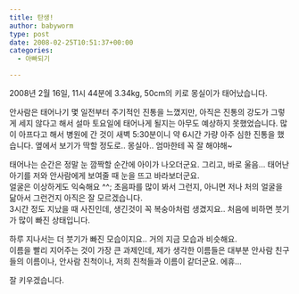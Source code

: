 ```yaml
---
title: 탄생!
author: babyworm
type: post
date: 2008-02-25T10:51:37+00:00
categories:
  - 아빠되기

---
```

2008년 2월 16일, 11시 44분에 3.34kg, 50cm의 키로 몽실이가 태어났습니다.

안사람은 태어나기 몇 일전부터 주기적인 진통을 느꼈지만, 아직은 진통의 강도가 그렇게 세지 않다고 해서 설마 토요일에 태어나게 될지는 아무도 예상하지 못했었습니다. 많이 아프다고 해서 병원에 간 것이 새벽 5:30분이니 약 6시간 가량 아주 심한 진통을 했습니다. 옆에서 보기가 딱할 정도로.. 몽실아.. 엄마한테 꼭 잘 해야해~

태어나는 순간은 정말 눈 깜짝할 순간에 아이가 나오더군요. 그리고, 바로 울음&#8230; 태어난 아기를 저와 안사람에게 보여줄 때 눈을 뜨고 바라보더군요.  
얼굴은 이상하게도 익숙해요 ^^; 초음파를 많이 봐서 그런지, 아니면 저나 처의 얼굴을 닮아서 그런건지 아직은 잘 모르겠습니다.  
3시간 정도 지났을 때 사진인데, 생긴것이 꼭 복숭아처럼 생겼지요.. 처음에 비하면 붓기가 많이 빠진 상태입니다.

하루 지나서는 더 붓기가 빠진 모습이지요.. 거의 지금 모습과 비슷해요.  
이름을 빨리 지어주는 것이 가장 큰 과제인데, 제가 생각한 이름들은 대부분 안사람 친구들의 이름이나, 안사람 친척이나, 저희 친척들과 이름이 같더군요. 에휴&#8230;

잘 키우겠습니다.

&nbsp;
